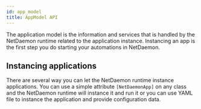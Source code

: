 ```yaml
---
id: app_model
title: AppModel API
---
```


The application model is the information and services that is handled by the NetDaemon runtime related to the application instance. Instancing an app is the first step you do starting your automations in NetDaemon.

## Instancing applications
There are several way you can let the NetDaemon runtime instance applications. You can use a simple attribute `[NetDaemonApp]` on any class and the NetDaemon runtime will instance it and run it or you can use YAML file to instance the application and provide configuration data.



